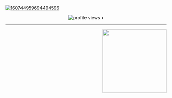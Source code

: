
[![160744959694494596](https://user-images.githubusercontent.com/6764957/101521273-94ed0f00-39c0-11eb-9721-1fb49097a171.png)](https://github.com/shusha228?tab=repositories)

<p align="center">
  <img src="https://gpvc.arturio.dev/shusha228" alt="profile views"> •  
</p>

---

<a href="https://myoctocat.dev/@shusha228/octocat">
  <img align="right" src="https://user-images.githubusercontent.com/6764957/101532175-1cda1580-39cf-11eb-92fc-8466f97122fc.png" width=200 />
</a>
